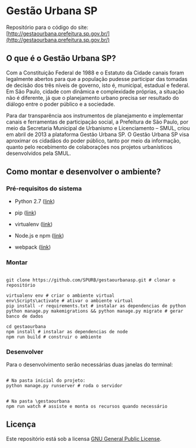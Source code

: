 # Gestão Urbana SP

Repositório para o código do site: [http://gestaourbana.prefeitura.sp.gov.br/](http://gestaourbana.prefeitura.sp.gov.br/)


## O que é o Gestão Urbana SP?

Com a Constituição Federal de 1988 e o Estatuto da Cidade canais foram legalmente abertos para que a população pudesse participar das tomadas de decisão dos três níveis de governo, isto é, municipal, estadual e federal. Em São Paulo, cidade com dinâmica e complexidade próprias, a situação não é diferente, já que o planejamento urbano precisa ser resultado do diálogo entre o poder público e a sociedade.

Para dar transparência aos instrumentos de planejamento e implementar canais e ferramentas de participação social, a Prefeitura de São Paulo, por meio da Secretaria Municipal de Urbanismo e Licenciamento – SMUL, criou em abril de 2013 a plataforma Gestão Urbana SP. O Gestão Urbana SP visa aproximar os cidadãos do poder público, tanto por meio da informação, quanto pelo recebimento de colaborações nos projetos urbanísticos desenvolvidos pela SMUL.


## Como montar e desenvolver o ambiente?


### Pré-requisitos do sistema

- Python 2.7 ([link](https://www.python.org/downloads/))
- pip ([link](https://pypi.python.org/pypi/pip/))
- virtualenv ([link](https://pypi.python.org/pypi/virtualenv/))

- Node.js e npm ([link](https://nodejs.org/en/))
- webpack ([link](https://www.npmjs.com/package/webpack))


### Montar

```

git clone https://github.com/SPURB/gestaourbanasp.git # clonar o repositório

virtualenv env # criar o ambiente virtual
env\Scripts\activate # ativar o ambiente virtual
pip install -r requirements.txt # instalar as dependencias de python
python manage.py makemigrations && python manage.py migrate # gerar banco de dados

cd gestaourbana
npm install # instalar as dependencias de node
npm run build # construir o ambiente

```


### Desenvolver

Para o desenvolvimento serão necessárias duas janelas do terminal:

```

# Na pasta inicial do projeto:
python manage.py runserver # roda o servidor

```

```

# Na pasta \gestaourbana
npm run watch # assiste e monta os recursos quando necessário

```


## Licença

Este repositório está sob a licensa [GNU General Public License](https://www.gnu.org/licenses/gpl-3.0.en.html).